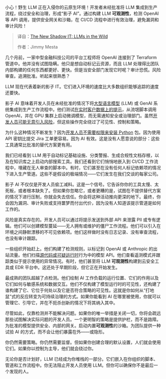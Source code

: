 <!--
title: 新的影子IT：野外的LLM
cover: https://cdn.thenewstack.io/media/2025/05/de44d890-sigmund-aqta5e6mcnu-unsplash-scaled.jpg
summary: 小心！野生 LLM 正在入侵你的云原生环境！开发者未经批准将 LLM 集成到生产流程，绕过安全和治理，形成“影子 AI”。通过构建 LLM **可观测性**，检测 OpenAI 等 API 调用，提供安全网关和沙箱，在 CI/CD 流程中进行有效治理，避免漏洞和审计风险！
-->

小心！野生 LLM 正在入侵你的云原生环境！开发者未经批准将 LLM 集成到生产流程，绕过安全和治理，形成“影子 AI”。通过构建 LLM **可观测性**，检测 OpenAI 等 API 调用，提供安全网关和沙箱，在 CI/CD 流程中进行有效治理，避免漏洞和审计风险！

> 译自：[The New Shadow IT: LLMs in the Wild](https://thenewstack.io/the-new-shadow-it-llms-in-the-wild/)
> 
> 作者：Jimmy Mesta

几个月前，一家中型金融科技公司的平台工程师将 OpenAI 连接到了 Terraform 管道中。他并没有试图隐瞒。他只是想自动标记云资源，而且 LLM 处理得比团队内部构建的任何东西都更好、更快。但是当安全部门发现它时呢？审计恐慌。风险审查。追溯批准。听起来很熟悉？

LLM 现在代表着新的影子 IT。它们进入环境的速度比大多数组织能够追踪的速度还要快。

影子 AI 意味着开发人员在未经批准的情况下将[大型语言模型](https://thenewstack.io/what-is-a-large-language-model/) (LLM) 或 GenAI 系统集成到生产工作流程中。他们测试[在实时客户数据上的提示](https://thenewstack.io/with-leftoverlocals-gpus-can-leak-llm-prompt-data/)，从流氓脚本调用 OpenAI，并在 GPU 集群上启动微调模型，而无需通知安全或治理部门。虽然[开发人员可能无意引入风险](https://thenewstack.io/are-your-development-practices-introducing-api-security-risks/)，但这些操作完全绕过了可见性、控制和策略。

为什么这种情况不断发生？因为[开发人员不需要权限来安装 Python](https://thenewstack.io/why-every-python-dev-needs-virtual-environments-now/) 包。因为使用 API 密钥比提交 Jira 工单更容易。因为 AI 有效。这是没有人愿意说的部分：这些工具通常比批准的替代方案更有用。

我们已经看到 LLM 用于自动标记基础设施、分类警报、生成合规性文档存根，以及在知识库之上启动内部搜索工具。我们还看到它们悄悄地嵌入到 CI/CD 工作流程中，埋藏在无人审查的脚本中。有时，它们甚至在没有任何人标记依赖项的情况下进入生产管道。这些不是假设的极端情况——它们发生在我们交谈的每家公司。

影子 AI 不仅仅是开发人员偷工减料。这是一个信号。它告诉你你的工具太慢、太死板，或者根本缺失了。但如果你忽略它，或者更糟的是，试图在不提供替代方案的情况下进行压制，你就会失去信任。你会将这种活动推向更深的地下。最终，你会因为漏洞、审计失败或支持噩梦而付出代价，因为没有人知道该提示管道是如何工作的。

风险是真实存在的。开发人员可以通过将提示发送到外部 API 来泄露 PII 或专有逻辑。他们可以创建模型蔓延——无人拥有或维护的僵尸工作流程。他们可以引入在环境之间静默漂移的不可见依赖项。他们这样做时没有日志记录、没有审查流程，也没有审计跟踪。

一些组织开始赶上。他们构建了检测规则，以标记到 OpenAI 或 Anthropic 的出站流量。他们扫描[源代码或可疑运行时](https://thenewstack.io/new-open-source-runtime-for-web-developers-uses-p2p/)行为中的模型 API。他们查看遥测模式并跟踪类似于提示使用的异常情况。有时，他们甚至将 LLM **可观测性**构建到云安全工具或 EDR 平台中。这还处于早期阶段，但它正在开始发生。

最成熟的团队超越了点检测。他们绘制 AI 工作负载的运行位置、它们的作用以及它们如何与敏感系统和数据交互。他们不仅构建了模型运行时的可见性，还构建了谁构建了它、它位于何处以及它是否符合策略的可见性。这就是你如何从“打地鼠”式的反应转变为可持续治理的方式。如果你能看到 AI 在哪里被使用，你就可以管理它、引导它，并在不扼杀创新的情况下将其纳入其中。

尽管如此，仅靠检测并不能解决问题。如果你的唯一举措是关闭一切，你将会疏远那些试图解决实际问题的开发人员。一个更明智的策略是提供护栏，而不是路障。为批准的模型提供安全、内部的网关。启动内置**可观测性**的沙箱。为团队提供一种试验 AI 的方式，而不会让他们暴露在外——或隐形。

你仍然需要策略。你仍然需要监督。但如果你创建合理的默认设置，人们就会使用它们。如果你以控制为主导，他们就会绕过你。

无论你是否计划好，LLM 已经成为你堆栈的一部分。它们嵌入在你组织的脚本、管道和工作流程中。你无法阻止开发人员使用 LLM。但你可以确保你不是最后一个发现的人。